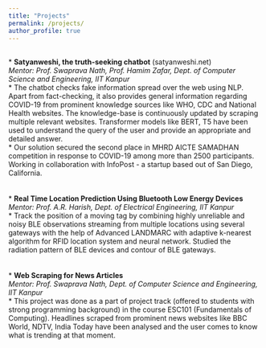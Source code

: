 ```yaml
---
title: "Projects"
permalink: /projects/
author_profile: true
---
```

<br>
* <b>Satyanweshi, the truth-seeking chatbot</b> (<a https://www.satyanweshi.net/ ="url">satyanweshi.net</a>) <br> 
<i>Mentor: Prof. Swaprava Nath, Prof. Hamim Zafar, Dept. of Computer Science and Engineering, IIT Kanpur</i><br>
	*	The chatbot checks fake information spread over the web using NLP. Apart from fact-checking, it also provides general
information regarding COVID-19 from prominent knowledge sources like WHO, CDC and National Health websites. The
knowledge-base is continuously updated by scraping multiple relevant websites. Transformer models like BERT, T5 have
been used to understand the query of the user and provide an appropriate and detailed answer.<br>
	*	Our solution secured the second place in MHRD AICTE SAMADHAN competition in response to COVID-19 among
more than 2500 participants. Working in collaboration with InfoPost - a startup based out of San Diego, California.<br>
<br>
<br>
* <b>Real Time Location Prediction Using Bluetooth Low Energy Devices</b> <br>
<i>Mentor: Prof. A.R. Harish, Dept. of Electrical Engineering, IIT Kanpur</i><br>
	*	Track the position of a moving tag by combining highly unreliable and noisy BLE observations streaming from multiple
locations using several gateways with the help of Advanced LANDMARC with adaptive k-nearest algorithm for
RFID location system and neural network. Studied the radiation pattern of BLE devices and contour of BLE gateways.<br>
<br>
<br>
* <b>Web Scraping for News Articles</b> <br>
<i>Mentor: Prof. Swaprava Nath, Dept. of Computer Science and Engineering, IIT Kanpur </i><br>
	*	This project was done as a part of project track (offered to students with strong programming background) in the course
ESC101 (Fundamentals of Computing). Headlines scraped from prominent news websites like BBC World, NDTV,
India Today have been analysed and the user comes to know what is trending at that moment.<br>

